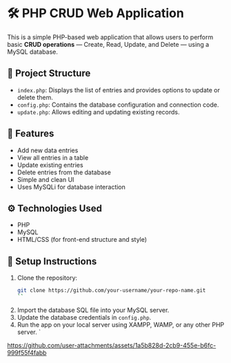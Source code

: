 

# 🛠️ PHP CRUD Web Application

This is a simple PHP-based web application that allows users to perform basic **CRUD operations** — Create, Read, Update, and Delete — using a MySQL database.

## 📁 Project Structure

- `index.php`: Displays the list of entries and provides options to update or delete them.
- `config.php`: Contains the database configuration and connection code.
- `update.php`: Allows editing and updating existing records.

## 🔧 Features

- Add new data entries
- View all entries in a table
- Update existing entries
- Delete entries from the database
- Simple and clean UI
- Uses MySQLi for database interaction

## ⚙️ Technologies Used

- PHP
- MySQL
- HTML/CSS (for front-end structure and style)

## 🧪 Setup Instructions

1. Clone the repository:
   ```bash
   git clone https://github.com/your-username/your-repo-name.git
   ``


2. Import the database SQL file into your MySQL server.
3. Update the database credentials in `config.php`.
4. Run the app on your local server using XAMPP, WAMP, or any other PHP server.
`


https://github.com/user-attachments/assets/1a5b828d-2cb9-455e-b6fc-999f55f4fabb


